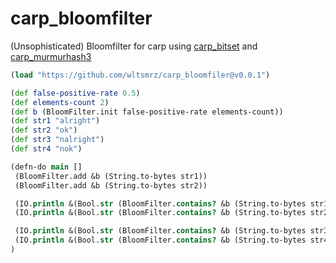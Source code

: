 # carp_bloomfilter

(Unsophisticated) Bloomfilter for carp using [carp_bitset](https://github.com/wltsmrz/carp_bitset) and [carp_murmurhash3](https://github.com/wltsmrz/carp_murmurhash3)

```clojure
(load "https://github.com/wltsmrz/carp_bloomfiler@v0.0.1")

(def false-positive-rate 0.5)
(def elements-count 2)
(def b (BloomFilter.init false-positive-rate elements-count))
(def str1 "alright")
(def str2 "ok")
(def str3 "nalright")
(def str4 "nok")

(defn-do main []
 (BloomFilter.add &b (String.to-bytes str1))
 (BloomFilter.add &b (String.to-bytes str2))

 (IO.println &(Bool.str (BloomFilter.contains? &b (String.to-bytes str1))))
 (IO.println &(Bool.str (BloomFilter.contains? &b (String.to-bytes str2))))

 (IO.println &(Bool.str (BloomFilter.contains? &b (String.to-bytes str3))))
 (IO.println &(Bool.str (BloomFilter.contains? &b (String.to-bytes str4))))
)

```
